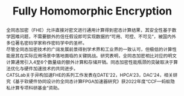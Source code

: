 ---
title: Fully Homomorphic Encryption

abstract: |
    <div class="small-abstract">
        全同态加密（FHE）允许直接对密文进行通用计算得到密态计算结果，其安全性基于数学困难问题，不需要额外的信任假设即可实现数据的“可用、可控、不可见”，被国内外多位著名密码学家称作密码学中的圣杯。
    </div>

    <div class="small-abstract">
        尽管全同态加密技术的广阔发展前景得到学术界和工业界的一致认可，但极低的计算性能是其在实际应用场景中落地面临的关键挑战。研究表明，全同态加密相比对应的明文计算通常引入4至6个数量级的额外计算和存储开销。同态加密性能瓶颈的突破取决于算法优化与硬件加速技术的共同进步。
    </div>
    
    <div class="small-abstract">
        CATSLab关于异构加速FHE的系列工作发表在DATE'22，HPCA'23，DAC'24，相关研究《基于软硬件协同设计的全同态计算FPGA加速器研究》获2022年度“CCF—蚂蚁隐私计算专项科研基金”资助。
    </div>
---